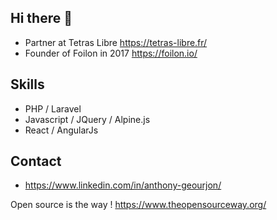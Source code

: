 ## Hi there 👋

- Partner at Tetras Libre https://tetras-libre.fr/
- Founder of Foilon in 2017 https://foilon.io/

## Skills

- PHP / Laravel
- Javascript / JQuery / Alpine.js
- React / AngularJs

## Contact 

- https://www.linkedin.com/in/anthony-geourjon/

Open source is the way !
https://www.theopensourceway.org/
